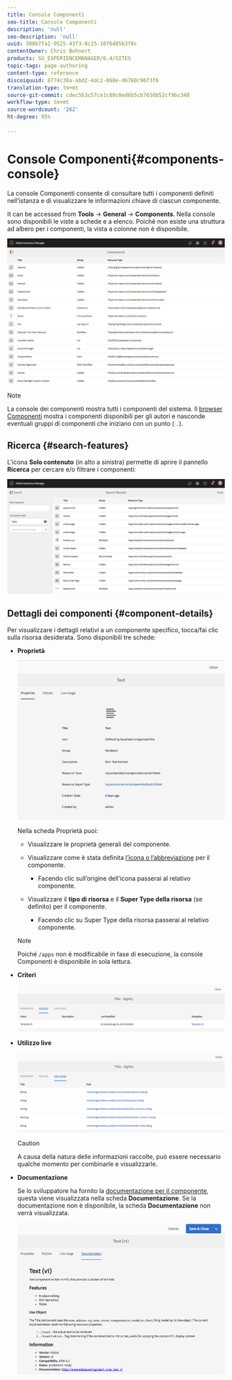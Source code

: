 ```yaml
---
title: Console Componenti
seo-title: Console Componenti
description: 'null'
seo-description: 'null'
uuid: 308b7fa1-9525-43f3-8c15-1076485b3f8c
contentOwner: Chris Bohnert
products: SG_EXPERIENCEMANAGER/6.4/SITES
topic-tags: page-authoring
content-type: reference
discoiquuid: 8774c38a-abd2-4dc2-868e-d6760c96f3f6
translation-type: tm+mt
source-git-commit: cdec5b3c57ce1c80c0ed6b5cb7650b52cf9bc340
workflow-type: tm+mt
source-wordcount: '262'
ht-degree: 95%

---
```



# Console Componenti{#components-console}

La console Componenti consente di consultare tutti i componenti definiti nell’istanza e di visualizzare le informazioni chiave di ciascun componente.

It can be accessed from **Tools** -> **General** -> **Components**. Nella console sono disponibili le viste a schede e a elenco. Poiché non esiste una struttura ad albero per i componenti, la vista a colonne non è disponibile.

![chlimage_1-301](assets/chlimage_1-301.png)

>[!NOTE]
>
>La console dei componenti mostra tutti i componenti del sistema. Il [browser Componenti](/help/sites-authoring/author-environment-tools.md#components-browser) mostra i componenti disponibili per gli autori e nasconde eventuali gruppi di componenti che iniziano con un punto ( `.`).

## Ricerca {#search-features}

L’icona **Solo contenuto** (in alto a sinistra) permette di aprire il pannello **Ricerca** per cercare e/o filtrare i componenti:

![chlimage_1-302](assets/chlimage_1-302.png)

## Dettagli dei componenti {#component-details}

Per visualizzare i dettagli relativi a un componente specifico, tocca/fai clic sulla risorsa desiderata. Sono disponibili tre schede:

* **Proprietà**

   ![screen_shot_2018-03-27at165847](assets/screen_shot_2018-03-27at165847.png)

   Nella scheda Proprietà puoi:

   * Visualizzare le proprietà generali del componente.
   * Visualizzare come è stata definita [l’icona o l’abbreviazione](/help/sites-developing/components-basics.md#component-icon-in-touch-ui) per il componente.

      * Facendo clic sull’origine dell’icona passerai al relativo componente.
   * Visualizzare il **tipo di risorsa** e il **Super Type della risorsa** (se definito) per il componente.

      * Facendo clic su Super Type della risorsa passerai al relativo componente.
   >[!NOTE]
   >
   >Poiché `/apps` non è modificabile in fase di esecuzione, la console Componenti è disponibile in sola lettura.

* **Criteri**

   ![chlimage_1-303](assets/chlimage_1-303.png)

* **Utilizzo live**

   ![chlimage_1-304](assets/chlimage_1-304.png)

   >[!CAUTION]
   >
   >A causa della natura delle informazioni raccolte, può essere necessario qualche momento per combinarle e visualizzarle.

* **Documentazione**

   Se lo sviluppatore ha fornito la [documentazione per il componente](/help/sites-developing/developing-components.md#documenting-your-component), questa viene visualizzata nella scheda **Documentazione**. Se la documentazione non è disponibile, la scheda **Documentazione** non verrà visualizzata.

   ![chlimage_1-305](assets/chlimage_1-305.png)

